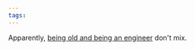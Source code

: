 ```yaml
---
tags: 
---
```


Apparently, [being old and being an engineer](http://lionoftheblogosphere.wordpress.com/2013/05/25/sucks-to-be-an-old-engineer/) don't mix.

